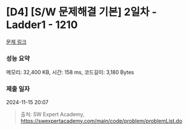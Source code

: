 # [D4] [S/W 문제해결 기본] 2일차 - Ladder1 - 1210 

[문제 링크](https://swexpertacademy.com/main/code/problem/problemDetail.do?contestProbId=AV14ABYKADACFAYh) 

### 성능 요약

메모리: 32,400 KB, 시간: 158 ms, 코드길이: 3,180 Bytes

### 제출 일자

2024-11-15 20:07



> 출처: SW Expert Academy, https://swexpertacademy.com/main/code/problem/problemList.do